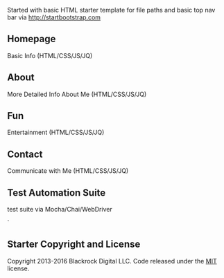 Started with basic HTML starter template for file paths and basic top nav bar via http://startbootstrap.com
## Homepage
Basic Info (HTML/CSS/JS/JQ)

## About
More Detailed Info About Me (HTML/CSS/JS/JQ)

## Fun
Entertainment (HTML/CSS/JS/JQ)

## Contact
Communicate with Me (HTML/CSS/JS/JQ)

## Test Automation Suite
test suite via Mocha/Chai/WebDriver

`
## Starter Copyright and License

Copyright 2013-2016 Blackrock Digital LLC. Code released under the [MIT](https://github.com/BlackrockDigital/startbootstrap-bare/blob/gh-pages/LICENSE) license.
